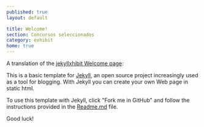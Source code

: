 ```yaml
---
published: true
layout: default

title: Welcome!
section: Concursos seleccionados
category: exhibit
home: true
---
```


A translation of the [jekyllxhibit Welcome page](https://github.com/colaborativa/jekyllxhibit/blob/gh-pages/_posts/exhibits/2013-03-10-bienvenidos.md):

This is a basic template for [Jekyll](http://jekyllrb.com/), an open source project increasingly used as a tool for blogging. With Jekyll you can create your own Web page in static html.

To use this template with Jekyll, click "Fork me in GitHub" and follow the instructions provided in the [Readme.md](https://github.com/colaborativa/jekyllxhibit/blob/gh-pages/README.md) file.

Good luck!

